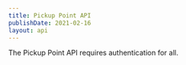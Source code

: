 ```yaml
---
title: Pickup Point API
publishDate: 2021-02-16
layout: api
---
```


The Pickup Point API requires authentication for all.
